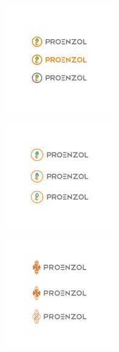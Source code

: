 <center>
<p>
  <a href="proenzol-99d-3.png"><img src="proenzol-99d-3.png" width="287.5px" height="287.5px" /></a>
</p>
<p>
  <a href="proenzol-99d-2.png"><img src="proenzol-99d-2.png" width="287.5px" height="287.5px" /></a>
</p>
<p>  
  <a href="ProEnzol 99d.png"><img src="ProEnzol 99d.png" width="287.5px" height="287.5px" /></a>
</p>
</center>
